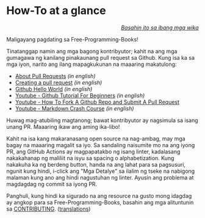 # How-To at a glance

<div align="right" markdown="1">

*[Basahin ito sa ibang mga wika](../README.md#translations)*

</div>

Maligayang pagdating sa Free-Programming-Books!

Tinatanggap namin ang mga bagong kontribyutor; kahit na ang mga gumagawa ng kanilang pinakaunang pull request sa Github. Kung isa ka sa mga iyon, narito ang ilang mapagkukunan na maaaring makatulong:

* [About Pull Requests](https://docs.github.com/en/pull-requests/collaborating-with-pull-requests/proposing-changes-to-your-work-with-pull-requests/about-pull-requests) *(in english)*
* [Creating a pull request](https://docs.github.com/en/pull-requests/collaborating-with-pull-requests/proposing-changes-to-your-work-with-pull-requests/creating-a-pull-request) *(in english)*
* [Github Hello World](https://docs.github.com/en/get-started/quickstart/hello-world) *(in english)*
* [Youtube - Github Tutorial For Beginners](https://www.youtube.com/watch?v=0fKg7e37bQE) *(in english)*
* [Youtube - How To Fork A Github Repo and Submit A Pull Request](https://www.youtube.com/watch?v=G1I3HF4YWEw)
* [Youtube - Markdown Crash Course](https://www.youtube.com/watch?v=HUBNt18RFbo) *(in english)*


Huwag mag-atubiling magtanong; bawat kontribyutor ay nagsimula sa isang unang PR. Maaaring ikaw ang aming ika-libo!

Kahit na isa kang makaranasang open source na nag-ambag, may mga bagay na maaaring magalit sa iyo. Sa sandaling naisumite mo na ang iyong PR, ang GitHub Actions ay magpapatakbo ng isang linter, kadalasang nakakahanap ng maliliit na isyu sa spacing o alphabetization. Kung nakakuha ka ng berdeng button, handa na ang lahat para sa pagsusuri, ngunit kung hindi, i-click ang "Mga Detalye" sa ilalim ng tseke na nabigong malaman kung ano ang hindi nagustuhan ng linter. Ayusin ang problema at magdagdag ng commit sa iyong PR.

Panghuli, kung hindi ka sigurado na ang resource na gusto mong idagdag ay angkop para sa Free-Programming-Books, basahin ang mga alituntunin sa [CONTRIBUTING](CONTRIBUTING-fil.md). ([translations](../README.md#translations))
